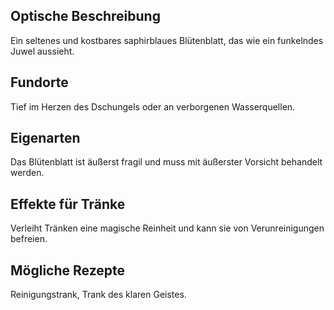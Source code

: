 ## Optische Beschreibung
Ein seltenes und kostbares saphirblaues Blütenblatt, das wie ein funkelndes Juwel aussieht.
## Fundorte
Tief im Herzen des Dschungels oder an verborgenen Wasserquellen.
## Eigenarten
Das Blütenblatt ist äußerst fragil und muss mit äußerster Vorsicht behandelt werden.
## Effekte für Tränke
Verleiht Tränken eine magische Reinheit und kann sie von Verunreinigungen befreien.
## Mögliche Rezepte
Reinigungstrank, Trank des klaren Geistes.